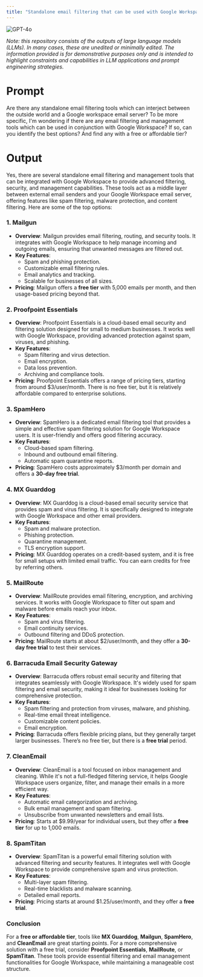 ```yaml
---
title: "Standalone email filtering that can be used with Google Workspace"
---
```

![GPT-4o](https://img.shields.io/badge/GPT--4o-3333FF?style=for-the-badge&logo=openai&logoColor=white)



*Note: this repository consists of the outputs of large language models (LLMs). In many cases, these are unedited or minimally edited. The information provided is for demonstrative purposes only and is intended to highlight constraints and capabilities in LLM applications and prompt engineering strategies.*


# Prompt

Are there any standalone email filtering tools which can interject between the outside world and a Google workspace email server? To be more specific, I'm wondering if there are any email filtering and management tools which can be used in conjunction with Google Workspace? If so, can you identify the best options? And find any with a free or affordable tier?

# Output

Yes, there are several standalone email filtering and management tools that can be integrated with Google Workspace to provide advanced filtering, security, and management capabilities. These tools act as a middle layer between external email senders and your Google Workspace email server, offering features like spam filtering, malware protection, and content filtering. Here are some of the top options:

### 1. **Mailgun**
   - **Overview**: Mailgun provides email filtering, routing, and security tools. It integrates with Google Workspace to help manage incoming and outgoing emails, ensuring that unwanted messages are filtered out.
   - **Key Features**:
     - Spam and phishing protection.
     - Customizable email filtering rules.
     - Email analytics and tracking.
     - Scalable for businesses of all sizes.
   - **Pricing**: Mailgun offers a **free tier** with 5,000 emails per month, and then usage-based pricing beyond that.

### 2. **Proofpoint Essentials**
   - **Overview**: Proofpoint Essentials is a cloud-based email security and filtering solution designed for small to medium businesses. It works well with Google Workspace, providing advanced protection against spam, viruses, and phishing.
   - **Key Features**:
     - Spam filtering and virus detection.
     - Email encryption.
     - Data loss prevention.
     - Archiving and compliance tools.
   - **Pricing**: Proofpoint Essentials offers a range of pricing tiers, starting from around $3/user/month. There is no free tier, but it is relatively affordable compared to enterprise solutions.

### 3. **SpamHero**
   - **Overview**: SpamHero is a dedicated email filtering tool that provides a simple and effective spam filtering solution for Google Workspace users. It is user-friendly and offers good filtering accuracy.
   - **Key Features**:
     - Cloud-based spam filtering.
     - Inbound and outbound email filtering.
     - Automatic spam quarantine reports.
   - **Pricing**: SpamHero costs approximately $3/month per domain and offers a **30-day free trial**.

### 4. **MX Guarddog**
   - **Overview**: MX Guarddog is a cloud-based email security service that provides spam and virus filtering. It is specifically designed to integrate with Google Workspace and other email providers.
   - **Key Features**:
     - Spam and malware protection.
     - Phishing protection.
     - Quarantine management.
     - TLS encryption support.
   - **Pricing**: MX Guarddog operates on a credit-based system, and it is free for small setups with limited email traffic. You can earn credits for free by referring others.

### 5. **MailRoute**
   - **Overview**: MailRoute provides email filtering, encryption, and archiving services. It works with Google Workspace to filter out spam and malware before emails reach your inbox.
   - **Key Features**:
     - Spam and virus filtering.
     - Email continuity services.
     - Outbound filtering and DDoS protection.
   - **Pricing**: MailRoute starts at about $2/user/month, and they offer a **30-day free trial** to test their services.

### 6. **Barracuda Email Security Gateway**
   - **Overview**: Barracuda offers robust email security and filtering that integrates seamlessly with Google Workspace. It's widely used for spam filtering and email security, making it ideal for businesses looking for comprehensive protection.
   - **Key Features**:
     - Spam filtering and protection from viruses, malware, and phishing.
     - Real-time email threat intelligence.
     - Customizable content policies.
     - Email encryption.
   - **Pricing**: Barracuda offers flexible pricing plans, but they generally target larger businesses. There’s no free tier, but there is a **free trial** period.

### 7. **CleanEmail**
   - **Overview**: CleanEmail is a tool focused on inbox management and cleaning. While it's not a full-fledged filtering service, it helps Google Workspace users organize, filter, and manage their emails in a more efficient way.
   - **Key Features**:
     - Automatic email categorization and archiving.
     - Bulk email management and spam filtering.
     - Unsubscribe from unwanted newsletters and email lists.
   - **Pricing**: Starts at $9.99/year for individual users, but they offer a **free tier** for up to 1,000 emails.

### 8. **SpamTitan**
   - **Overview**: SpamTitan is a powerful email filtering solution with advanced filtering and security features. It integrates well with Google Workspace to provide comprehensive spam and virus protection.
   - **Key Features**:
     - Multi-layer spam filtering.
     - Real-time blacklists and malware scanning.
     - Detailed email reports.
   - **Pricing**: Pricing starts at around $1.25/user/month, and they offer a **free trial**.

### Conclusion
For a **free or affordable tier**, tools like **MX Guarddog**, **Mailgun**, **SpamHero**, and **CleanEmail** are great starting points. For a more comprehensive solution with a free trial, consider **Proofpoint Essentials**, **MailRoute**, or **SpamTitan**. These tools provide essential filtering and email management functionalities for Google Workspace, while maintaining a manageable cost structure.